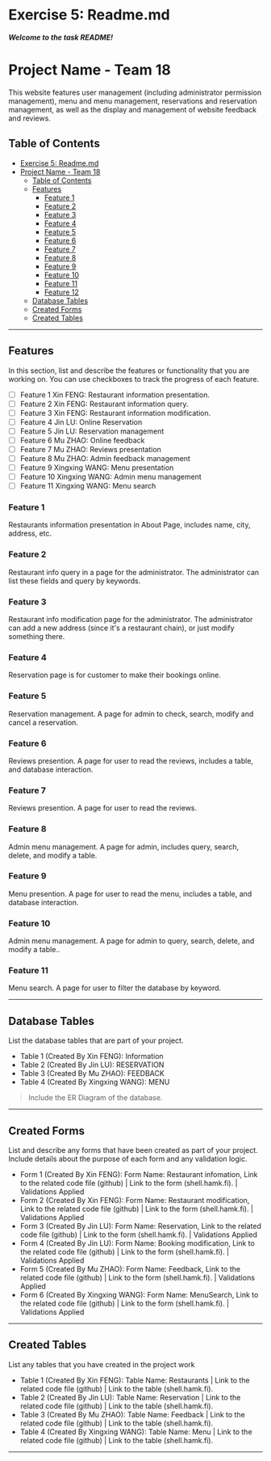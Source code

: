 # Exercise 5: Readme.md

***Welcome to the task README!***

# Project Name - Team 18

This website features user management (including administrator permission management), menu and menu management, reservations and reservation management, as well as the display and management of website feedback and reviews.

## Table of Contents
- [Exercise 5: Readme.md](#exercise-5-readmemd)
- [Project Name - Team 18](#project-name---team-18)
  - [Table of Contents](#table-of-contents)
  - [Features](#features)
    - [Feature 1](#feature-1)
    - [Feature 2](#feature-2)
    - [Feature 3](#feature-3)
    - [Feature 4](#feature-4)
    - [Feature 5](#feature-5)
    - [Feature 6](#feature-6)
    - [Feature 7](#feature-7)
    - [Feature 8](#feature-8)
    - [Feature 9](#feature-9)
    - [Feature 10](#feature-10)
    - [Feature 11](#feature-11)
    - [Feature 12](#feature-12)
  - [Database Tables](#database-tables)
  - [Created Forms](#created-forms)
  - [Created Tables](#created-tables)

---

## Features

In this section, list and describe the features or functionality that you are working on. You can use checkboxes to track the progress of each feature.

- [ ] Feature 1 Xin FENG: Restaurant information presentation.
- [ ] Feature 2 Xin FENG: Restaurant information query.
- [ ] Feature 3 Xin FENG: Restaurant information modification.
- [ ] Feature 4 Jin LU: Online Reservation
- [ ] Feature 5 Jin LU: Reservation management
- [ ] Feature 6 Mu ZHAO: Online feedback
- [ ] Feature 7 Mu ZHAO: Reviews presentation
- [ ] Feature 8 Mu ZHAO: Admin feedback management
- [ ] Feature 9 Xingxing WANG: Menu presentation
- [ ] Feature 10 Xingxing WANG: Admin menu management
- [ ] Feature 11 Xingxing WANG: Menu search

### Feature 1

Restaurants information presentation in About Page, includes name, city, address, etc.

### Feature 2

Restaurant info query in a page for the administrator. The administrator can list these fields and query by keywords.

### Feature 3

Restaurant info modification page for the administrator. The administrator can add a new address (since it's a restaurant chain), or just modify something there.

### Feature 4

Reservation page is for customer to make their bookings online. 

### Feature 5

Reservation management. A page for admin to check, search, modify and cancel a reservation.

### Feature 6

Reviews presention. A page for user to read the reviews, includes a table, and database interaction.

### Feature 7

Reviews presention. A page for user to read the reviews.

### Feature 8

Admin menu management. A page for admin, includes query, search, delete, and modify a table.

### Feature 9

Menu presention. A page for user to read the menu, includes a table, and database interaction.

### Feature 10

Admin menu management. A page for admin to query, search, delete, and modify a table..

### Feature 11

Menu search. A page for user to filter the database by keyword.

---

## Database Tables

List the database tables that are part of your project. 

- Table 1 (Created By Xin FENG): Information
- Table 2 (Created By Jin LU): RESERVATION
- Table 3 (Created By Mu ZHAO): FEEDBACK
- Table 4 (Created By Xingxing WANG): MENU

> Include the ER Diagram of the database.

---

## Created Forms

List and describe any forms that have been created as part of your project. Include details about the purpose of each form and any validation logic.

- Form 1 (Created By Xin FENG): Form Name: Restaurant infomation, Link to the related code file (github) | Link to the form (shell.hamk.fi). | Validations Applied
- Form 2 (Created By Xin FENG): Form Name: Restaurant modification, Link to the related code file (github) | Link to the form (shell.hamk.fi). | Validations Applied
- Form 3 (Created By Jin LU): Form Name: Reservation, Link to the related code file (github) | Link to the form (shell.hamk.fi). | Validations Applied
- Form 4 (Created By Jin LU): Form Name: Booking modification, Link to the related code file (github) | Link to the form (shell.hamk.fi). | Validations Applied
- Form 5 (Created By Mu ZHAO): Form Name: Feedback, Link to the related code file (github) | Link to the form (shell.hamk.fi). | Validations Applied
- Form 6 (Created By Xingxing WANG): Form Name: MenuSearch, Link to the related code file (github) | Link to the form (shell.hamk.fi). | Validations Applied


---

## Created Tables

List any tables that you have created in the project work

- Table 1 (Created By Xin FENG): Table Name: Restaurants | Link to the related code file (github) | Link to the table (shell.hamk.fi).
- Table 2 (Created By Jin LU): Table Name: Reservation | Link to the related code file (github) | Link to the table (shell.hamk.fi).
- Table 3 (Created By Mu ZHAO): Table Name: Feedback | Link to the related code file (github) | Link to the table (shell.hamk.fi).
- Table 4 (Created By Xingxing WANG): Table Name: Menu | Link to the related code file (github) | Link to the table (shell.hamk.fi).

---